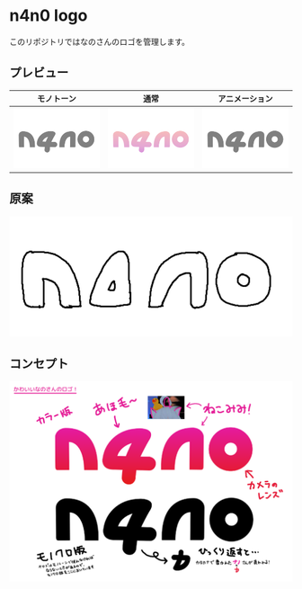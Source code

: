 # n4n0 logo

このリポジトリではなのさんのロゴを管理します。

## プレビュー

|                       モノトーン                       |                        通常                        |                              アニメーション                               |
| :----------------------------------------------------: | :------------------------------------------------: | :-----------------------------------------------------------------------: |
| <img alt="モノトーン" src="monotone.svg" width="100%"> | <img alt="通常のロゴ" src="logo.svg" width="100%"> | <img alt="アニメーションロゴ" src="animation/animation.svg" width="100%"> |

## 原案

![原案](draft.png)

## コンセプト

![説明](explanation.png)
